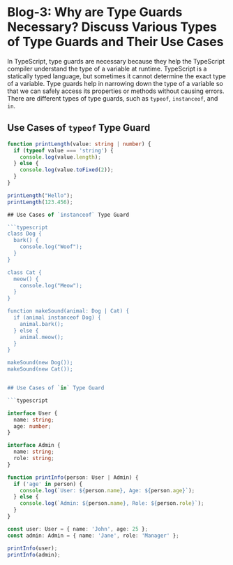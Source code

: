 
# Blog-3: Why are Type Guards Necessary? Discuss Various Types of Type Guards and Their Use Cases

In TypeScript, type guards are necessary because they help the TypeScript compiler understand the type of a variable at runtime. TypeScript is a statically typed language, but sometimes it cannot determine the exact type of a variable. Type guards help in narrowing down the type of a variable so that we can safely access its properties or methods without causing errors. There are different types of type guards, such as `typeof`, `instanceof`, and `in`.

## Use Cases of `typeof` Type Guard

```typescript
function printLength(value: string | number) {
  if (typeof value === 'string') {
    console.log(value.length);
  } else {
    console.log(value.toFixed(2));
  }
}

printLength("Hello");
printLength(123.456);

## Use Cases of `instanceof` Type Guard

```typescript
class Dog {
  bark() {
    console.log("Woof");
  }
}

class Cat {
  meow() {
    console.log("Meow");
  }
}

function makeSound(animal: Dog | Cat) {
  if (animal instanceof Dog) {
    animal.bark();
  } else {
    animal.meow();
  }
}

makeSound(new Dog());
makeSound(new Cat());


## Use Cases of `in` Type Guard

```typescript

interface User {
  name: string;
  age: number;
}

interface Admin {
  name: string;
  role: string;
}

function printInfo(person: User | Admin) {
  if ('age' in person) {
    console.log(`User: ${person.name}, Age: ${person.age}`);
  } else {
    console.log(`Admin: ${person.name}, Role: ${person.role}`);
  }
}

const user: User = { name: 'John', age: 25 };
const admin: Admin = { name: 'Jane', role: 'Manager' };

printInfo(user); 
printInfo(admin);